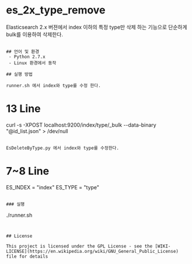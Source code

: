 # es_2x_type_remove

Elasticsearch 2.x 버젼에서 index 이하의 특정 type만 삭제 하는 기능으로 단순하게 bulk를 이용하여 삭제한다.<br />
~~~es 2.x 에서는 type만 삭제하는 기능이 제공 되지 않는다.~~~

## 언어 및 환경
 - Python 2.7.x
 - Linux 환경에서 동작

## 실행 방법

runner.sh 에서 index와 type를 수정 한다.
~~~
# 13 Line
curl -s -XPOST localhost:9200/index/type/_bulk --data-binary "@id_list.json" > /dev/null
~~~

EsDeleteByType.py 에서 index와 type를 수정한다.
~~~
# 7~8 Line
ES_INDEX = "index"
ES_TYPE = "type"
~~~

### 실행
~~~
./runner.sh
~~~


## License

This project is licensed under the GPL License - see the [WIKI-LICENSE](https://en.wikipedia.org/wiki/GNU_General_Public_License) file for details
